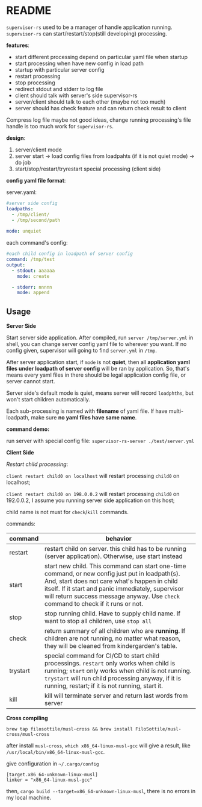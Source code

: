 # README #

`supervisor-rs` used to be a manager of handle application running. `supervisor-rs` can start/restart/stop(still developing) processing.

**features**:

+ start different processing depend on particular yaml file when startup
+ start processing when have new config in load path
+ startup with particular server config
+ restart processing
+ stop processing
+ redirect stdout and stderr to log file
+ client should talk with server's side supervisor-rs
+ server/client should talk to each other (maybe not too much)
+ server should has check feature and can return check result to client

Compress log file maybe not good ideas, change running processing's file handle is too much work for `supervisor-rs`. 


**design**:

1. server/client mode
2. server start -> load config files from loadpahts (if it is not quiet mode) -> do job
3. start/stop/restart/tryrestart special processing (client side)

**config yaml file format**:

server.yaml:

```yaml
#server side config
loadpaths:
  - /tmp/client/
  - /tmp/second/path
  
mode: unquiet
```

each command's config:

```yaml
#each child config in loadpath of server config
command: /tmp/test
output:
  - stdout: aaaaaa
    mode: create

  - stderr: nnnnn
    mode: append
```

## Usage ##

**Server Side**

Start server side application. After compiled, run `server /tmp/server.yml` in shell, you can change server config yaml file to wherever you want. If no config given, supervisor will going to find `server.yml` in `/tmp`.

After server application start, if `mode` is not **quiet**, then all **application yaml files under loadpath of server config** will be ran by application. So, that's means every yaml files in there should be legal application config file, or server cannot start.

Server side's default mode is quiet, means server will record `loadphths`, but won't start children automatically.

Each sub-processing is named with **filename** of yaml file. If have multi-loadpath, make sure **no yaml files have same name**. 

**command demo:**

run server with special config file:
`supervisor-rs-server ./test/server.yml` 

**Client Side**

*Restart child processing*:

`client restart child0 on localhost` will restart processing `child0` on localhost;

`client restart child0 on 198.0.0.2` will restart processing `child0` on 192.0.0.2, I assume you running server side application on this host;

child name is not must for `check`/`kill` commands.

commands:

| command  | behavior                                                                                                                                                                                                                                                                                   |
| ---      | ---                                                                                                                                                                                                                                                                                        |
| restart  | restart child on server. this child has to be running (server application). Otherwise, use start instead                                                                                                                                                                                   |
| start    | start new child. This command can start one-time command, or new config just put in loadpath(s). And, start does not care what's happen in child itself. If it start and panic immediately, supervisor will return success message anyway. Use `check` command to check if it runs or not. |
| stop     | stop running child. Have to supply child name. If want to stop all children, use `stop all`                                                                                                                                                                                                |
| check    | return summary of all children who are **running**. If children are not running, no matter what reason, they will be cleaned from kindergarden's table.                                                                                                                                    |
| trystart | special command for CI/CD to start child processings. `restart` only works when child is running; `start` only works when child is not running. `trystart` will run child processing anyway, if it is running, restart; if it is not running, start it.                                    |
| kill     | kill will terminate server and return last words from server                                                                                                                                                                                                                               |


**Cross compiling**

`brew tap filosottile/musl-cross && brew install FiloSottile/musl-cross/musl-cross`

after install `musl-cross`, `which x86_64-linux-musl-gcc` will give a result, like `/usr/local/bin/x86_64-linux-musl-gcc`.

give configuration in `~/.cargo/config`

```
[target.x86_64-unknown-linux-musl]
linker = "x86_64-linux-musl-gcc"
```

then, `cargo build --target=x86_64-unknown-linux-musl`, there is no errors in my local machine.
